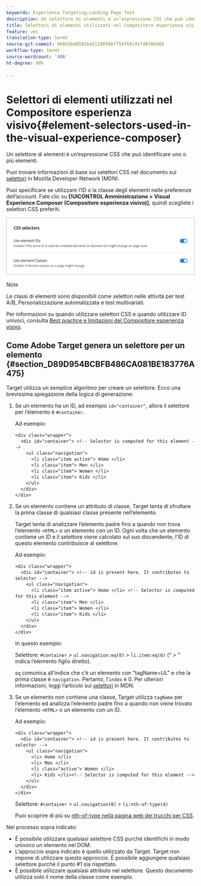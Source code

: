 ```yaml
---
keywords: Experience Targeting;Landing Page Test
description: Un selettore di elementi è un’espressione CSS che può identificare uno o più elementi.
title: Selettori di elementi utilizzati nel Compositore esperienza visivo
feature: vec
translation-type: tm+mt
source-git-commit: 968d36d65016e51290f6bf754f69c91fd8f68405
workflow-type: tm+mt
source-wordcount: '406'
ht-degree: 90%

---
```



# Selettori di elementi utilizzati nel Compositore esperienza visivo{#element-selectors-used-in-the-visual-experience-composer}

Un selettore di elementi è un’espressione CSS che può identificare uno o più elementi.

Puoi trovare informazioni di base sui selettori CSS nel documento sui [selettori](https://developer.mozilla.org/en-US/docs/Web/Guide/CSS/Getting_started/Selectors) in Mozilla Developer Network (MDN).

Puoi specificare se utilizzare l’ID o la classe degli elementi nelle preferenze dell’account. Fate clic su **[!UICONTROL Amministrazione > Visual Experience Composer (Compositore esperienza visivo)]**, quindi scegliete i selettori CSS preferiti.

![](assets/css_selectors.png)

>[!NOTE]
>
>Le classi di elementi sono disponibili come selettori nelle attività per test A/B, Personalizzazione automatizzata e test multivariati.

Per informazioni su quando utilizzare selettori CSS e quando utilizzare ID univoci, consulta [Best practice e limitazioni del Compositore esperienza visivo](/help/c-experiences/c-visual-experience-composer/experience-composer-best-practices.md#concept_E284B3F704C04406B174D9050A2528A6).

## Come Adobe Target genera un selettore per un elemento {#section_D89D954BCBFB486CA081BE183776A475}

Target utilizza un semplice algoritmo per creare un selettore. Ecco una brevissima spiegazione della logica di generazione:

1. Se un elemento ha un ID, ad esempio `id="container"`, allora il selettore per l’elemento è `#container`.

   Ad esempio:

   ```
   <div class="wrapper">
     <div id="container"> <!-- Selector is computed for this element -->
       <ul class="navigation">
         <li class="item active"> Home </li>
         <li class="item"> Men </li>
         <li class="item"> Women </li>
         <li class="item"> Kids </li>
       </ul>
     </div>
   </div>
   ```

1. Se un elemento contiene un attributo di classe, Target tenta di sfruttare la prima classe di qualsiasi classe presente nell’elemento.

   Target tenta di analizzare l’elemento padre fino a quando non trova l’elemento `<HTML>` o un elemento con un ID. Ogni volta che un elemento contiene un ID e il selettore viene calcolato sul suo discendente, l’ID di questo elemento contribuisce al selettore.

   Ad esempio:

   ```
   <div class="wrapper">
     <div id="container"> <!-- id is present here. It contributes to selector -->
       <ul class="navigation">
         <li class="item active"> Home </li> <!-- Selector is computed for this element -->
         <li class="item"> Men </li>
         <li class="item"> Women </li>
         <li class="item"> Kids </li>
       </ul>
     </div>
   </div>
   ```

   In questo esempio:

   Selettore: `#container` > `ul.navigation:eq(0)` > `li.item:eq(0)` (“ > ” indica l’elemento figlio diretto).

   `eq` comunica all’indice che c’è un elemento con &quot;tagName=UL&quot; e che la prima classe è `navigation`. Pertanto, l’`index` è 0. Per ulteriori informazioni, leggi l’articolo sui [selettori](https://developer.mozilla.org/en-US/docs/Web/Guide/CSS/Getting_started/Selectors) in MDN.

1. Se un elemento non contiene una classe, Target utilizza `tagName` per l’elemento ed analizza l’elemento padre fino a quando non viene trovato l’elemento `<HTML>` o un elemento con un ID.

   Ad esempio:

   ```
   <div class="wrapper">
     <div id="container"> <!-- id is present here. It contributes to selector -->
       <ul class="navigation">
         <li> Home </li>
         <li> Men </li>
         <li class="active"> Women </li>
         <li> Kids </li><!-- Selector is computed for this element -->
       </ul>
     </div>
   </div>
   ```

   Selettore: `#container` > `ul.navigation(0)` > `li:nth-of-type(4)`

   Puoi scoprire di più su [nth-of-type nella pagina web dei trucchi per CSS](https://css-tricks.com/almanac/selectors/n/nth-of-type/).

Nel processo sopra indicato:

* È possibile utilizzare qualsiasi selettore CSS purché identifichi in modo univoco un elemento nel DOM.
* L’approccio sopra indicato è quello utilizzato da Target. Target non impone di utilizzare questo approccio. È possibile aggiungere qualsiasi selettore purché il punto #1 sia rispettato.
* È possibile utilizzare qualsiasi attributo nel selettore. Questo documento utilizza solo il nome della classe come esempio.

